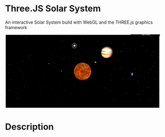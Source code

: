 # Three.JS Solar System
An interactive Solar System build with WebGL and the THREE.js graphics framework

![](src/images/Screenshot.PNG)

# Description


